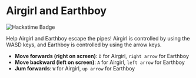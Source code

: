 # Airgirl and Earthboy

![Hackatime Badge](https://hackatime-badge.hackclub.com/U07DMCJTB8Q/airgirlandearthboy)

Help Airgirl and Earthboy escape the pipes! Airgirl is controlled by using the WASD keys, and Earthboy is controlled by using the arrow keys.

- **Move forwards (right on screen)**: `D` for Airgirl, `right arrow` for Earthboy
- **Move backward (left on screen)**: `A` for Airgirl, `left arrow` for Earthboy
- **Jum forwards**: `W` for Airgirl, `up arrow` for Earthboy